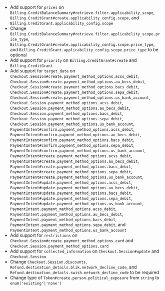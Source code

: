 * Add support for `prices` on `Billing.CreditBalanceSummary#retrieve.filter.applicability_scope`, `Billing.CreditGrant#create.applicability_config.scope`, and `Billing.CreditGrant.applicability_config.scope`
* Change `Billing.CreditBalanceSummary#retrieve.filter.applicability_scope.price_type`, `Billing.CreditGrant#create.applicability_config.scope.price_type`, and `Billing.CreditGrant.applicability_config.scope.price_type` to be optional
* Add support for `priority` on `Billing.CreditGrant#create` and `Billing.CreditGrant`
* Add support for `target_date` on `Checkout.Session#create.payment_method_options.acss_debit`, `Checkout.Session#create.payment_method_options.au_becs_debit`, `Checkout.Session#create.payment_method_options.bacs_debit`, `Checkout.Session#create.payment_method_options.sepa_debit`, `Checkout.Session#create.payment_method_options.us_bank_account`, `Checkout.Session.payment_method_options.acss_debit`, `Checkout.Session.payment_method_options.au_becs_debit`, `Checkout.Session.payment_method_options.bacs_debit`, `Checkout.Session.payment_method_options.sepa_debit`, `Checkout.Session.payment_method_options.us_bank_account`, `PaymentIntent#confirm.payment_method_options.acss_debit`, `PaymentIntent#confirm.payment_method_options.au_becs_debit`, `PaymentIntent#confirm.payment_method_options.bacs_debit`, `PaymentIntent#confirm.payment_method_options.sepa_debit`, `PaymentIntent#confirm.payment_method_options.us_bank_account`, `PaymentIntent#create.payment_method_options.acss_debit`, `PaymentIntent#create.payment_method_options.au_becs_debit`, `PaymentIntent#create.payment_method_options.bacs_debit`, `PaymentIntent#create.payment_method_options.sepa_debit`, `PaymentIntent#create.payment_method_options.us_bank_account`, `PaymentIntent#update.payment_method_options.acss_debit`, `PaymentIntent#update.payment_method_options.au_becs_debit`, `PaymentIntent#update.payment_method_options.bacs_debit`, `PaymentIntent#update.payment_method_options.sepa_debit`, `PaymentIntent#update.payment_method_options.us_bank_account`, `PaymentIntent.payment_method_options.acss_debit`, `PaymentIntent.payment_method_options.au_becs_debit`, `PaymentIntent.payment_method_options.bacs_debit`, `PaymentIntent.payment_method_options.sepa_debit`, and `PaymentIntent.payment_method_options.us_bank_account`
* Add support for `restrictions` on `Checkout.Session#create.payment_method_options.card` and `Checkout.Session.payment_method_options.card`
* Add support for `collected_information` on `Checkout.Session#update` and `Checkout.Session`
* Change `Checkout.Session.discounts`, `Refund.destination_details.blik.network_decline_code`, and `Refund.destination_details.swish.network_decline_code` to be required
* Change type of `Token#create.person.political_exposure` from `string` to `enum('existing'|'none')`